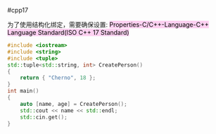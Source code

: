 #cpp17

为了使用结构化绑定，需要确保设置:
<mark style="background: #FFB8EBA6;">Properties-C/C++-Language-C++ Language Standard(ISO C++ 17 Standard)</mark>
```c++
#include <iostream>
#include <string>
#include <tuple>
std::tuple<std::string, int> CreatePerson()
{
	return { "Cherno", 18 };
}
int main()
{
	auto [name, age] = CreatePerson();
	std::cout << name << std::endl;
	std::cin.get();
}
```

